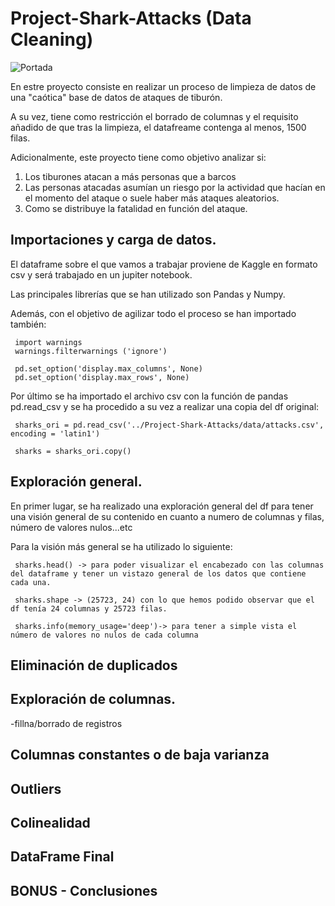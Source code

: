# Project-Shark-Attacks (Data Cleaning)

![Portada](https://github.githubassets.com/images/modules/logos_page/GitHub-Logo.png)



En estre proyecto consiste en realizar un proceso de limpieza de datos de una "caótica" base de datos de ataques de tiburón. 

A su vez, tiene como restricción el borrado de columnas y el requisito añadido de que tras la limpieza, el datafreame contenga al menos, 1500 filas. 

Adicionalmente, este proyecto tiene como objetivo analizar si:
 1. Los tiburones atacan a más personas que a barcos 
 2. Las personas atacadas asumían un riesgo por la actividad que hacían en     el momento del ataque o suele haber más ataques aleatorios.
 3. Como se distribuye la fatalidad en función del ataque.


## Importaciones y carga de datos.

El dataframe sobre el que vamos a trabajar proviene de Kaggle en formato csv y será trabajado en un jupiter notebook. 

Las principales librerías que se han utilizado son Pandas y Numpy.

Además, con el objetivo de agilizar todo el proceso se han importado también:

     import warnings
     warnings.filterwarnings ('ignore')

     pd.set_option('display.max_columns', None)
     pd.set_option('display.max_rows', None)
     
Por último se ha importado el archivo csv con la función de pandas pd.read_csv y se ha procedido a su vez a realizar una copia del df original:

     sharks_ori = pd.read_csv('../Project-Shark-Attacks/data/attacks.csv',      encoding = 'latin1')

     sharks = sharks_ori.copy()


## Exploración general.

En primer lugar, se ha realizado una exploración general del df para tener una visión general de su contenido en cuanto a numero de columnas y filas, número de valores nulos...etc

Para la visión más general se ha utilizado lo siguiente:

     sharks.head() -> para poder visualizar el encabezado con las columnas del dataframe y tener un vistazo general de los datos que contiene          cada una. 
     
     sharks.shape -> (25723, 24) con lo que hemos podido observar que el df tenía 24 columnas y 25723 filas. 
     
     sharks.info(memory_usage='deep')-> para tener a simple vista el número de valores no nulos de cada columna




## Eliminación de duplicados

## Exploración de columnas.

-fillna/borrado de registros



## Columnas constantes o de baja varianza

## Outliers

## Colinealidad

## DataFrame Final

## BONUS - Conclusiones
